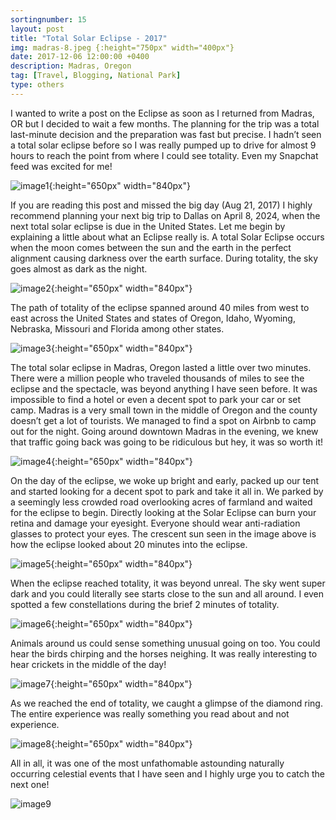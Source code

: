 ```yaml
---
sortingnumber: 15
layout: post
title: "Total Solar Eclipse - 2017"
img: madras-8.jpeg {:height="750px" width="400px"}
date: 2017-12-06 12:00:00 +0400
description: Madras, Oregon
tag: [Travel, Blogging, National Park]
type: others
---
```


I wanted to write a post on the Eclipse as soon as I returned from Madras, OR but I decided to wait a few months. The planning for the trip was a total last-minute decision and the preparation was fast but precise. I hadn’t seen a total solar eclipse before so I was really pumped up to drive for almost 9 hours to reach the point from where I could see totality. Even my Snapchat feed was excited for me!

![image1]({{site.baseurl}}/assets/img/madras-1.png){:height="650px" width="840px"}

If you are reading this post and missed the big day (Aug 21, 2017) I highly recommend planning your next big trip to Dallas on April 8, 2024, when the next total solar eclipse is due in the United States. Let me begin by explaining a little about what an Eclipse really is. A total Solar Eclipse occurs when the moon comes between the sun and the earth in the perfect alignment causing darkness over the earth surface. During totality, the sky goes almost as dark as the night.

![image2]({{site.baseurl}}/assets/img/madras-2.jpg){:height="650px" width="840px"}

The path of totality of the eclipse spanned around 40 miles from west to east across the United States and states of Oregon, Idaho, Wyoming, Nebraska, Missouri and Florida among other states.

![image3]({{site.baseurl}}/assets/img/madras-3.jpg){:height="650px" width="840px"}

The total solar eclipse in Madras, Oregon lasted a little over two minutes. There were a million people who traveled thousands of miles to see the eclipse and the spectacle, was beyond anything I have seen before. It was impossible to find a hotel or even a decent spot to park your car or set camp. Madras is a very small town in the middle of Oregon and the county doesn’t get a lot of tourists. We managed to find a spot on Airbnb to camp out for the night. Going around downtown Madras in the evening, we knew that traffic going back was going to be ridiculous but hey, it was so worth it!

![image4]({{site.baseurl}}/assets/img/madras-4.png){:height="650px" width="840px"}

On the day of the eclipse, we woke up bright and early, packed up our tent and started looking for a decent spot to park and take it all in. We parked by a seemingly less crowded road overlooking acres of farmland and waited for the eclipse to begin. Directly looking at the Solar Eclipse can burn your retina and damage your eyesight. Everyone should wear anti-radiation glasses to protect your eyes. The crescent sun seen in the image above is how the eclipse looked about 20 minutes into the eclipse.

![image5]({{site.baseurl}}/assets/img/madras-5.jpg){:height="650px" width="840px"}

When the eclipse reached totality, it was beyond unreal. The sky went super dark and you could literally see starts close to the sun and all around. I even spotted a few constellations during the brief 2 minutes of totality.

![image6]({{site.baseurl}}/assets/img/madras-6.jpg){:height="650px" width="840px"}

Animals around us could sense something unusual going on too. You could hear the birds chirping and the horses neighing. It was really interesting to hear crickets in the middle of the day!

![image7]({{site.baseurl}}/assets/img/madras-7.jpg){:height="650px" width="840px"}

As we reached the end of totality, we caught a glimpse of the diamond ring. The entire experience was really something you read about and not experience.

![image8]({{site.baseurl}}/assets/img/madras-8.png){:height="650px" width="840px"}

All in all, it was one of the most unfathomable astounding naturally occurring celestial events that I have seen and I highly urge you to catch the next one!

![image9]({{site.baseurl}}/assets/img/madras-10.png)
